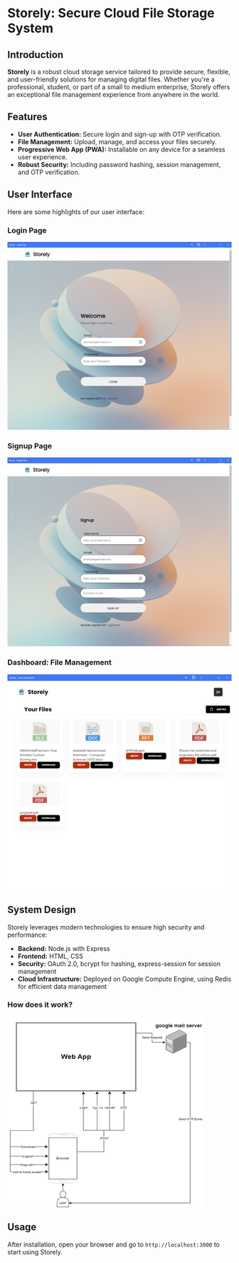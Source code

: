 ﻿
# Storely: Secure Cloud File Storage System

## Introduction
**Storely** is a robust cloud storage service tailored to provide secure, flexible, and user-friendly solutions for managing digital files. Whether you're a professional, student, or part of a small to medium enterprise, Storely offers an exceptional file management experience from anywhere in the world.

## Features
- **User Authentication:** Secure login and sign-up with OTP verification.
- **File Management:** Upload, manage, and access your files securely.
- **Progressive Web App (PWA):** Installable on any device for a seamless user experience.
- **Robust Security:** Including password hashing, session management, and OTP verification.

## User Interface
Here are some highlights of our user interface:

### Login Page
![Login Page](images/login_page.png)

### Signup Page
![Signup Page](images/signup_page.png)

### Dashboard: File Management
![Dashboard](images/dashboard.png)

## System Design
Storely leverages modern technologies to ensure high security and performance:
- **Backend:** Node.js with Express
- **Frontend:** HTML, CSS
- **Security:** OAuth 2.0, bcrypt for hashing, express-session for session management
- **Cloud Infrastructure:** Deployed on Google Compute Engine, using Redis for efficient data management

### How does it work?
![Structure](images/Structure.png)


## Usage
After installation, open your browser and go to `http://localhost:3000` to start using Storely.

